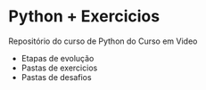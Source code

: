 # Python + Exercicios
 Repositório do curso de Python do Curso em Video
 
* Etapas de evolução
* Pastas de exercicios
* Pastas de desafios
